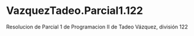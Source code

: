 # VazquezTadeo.Parcial1.122
Resolucion de Parcial 1 de Programacion II de Tadeo Vázquez, división 122
